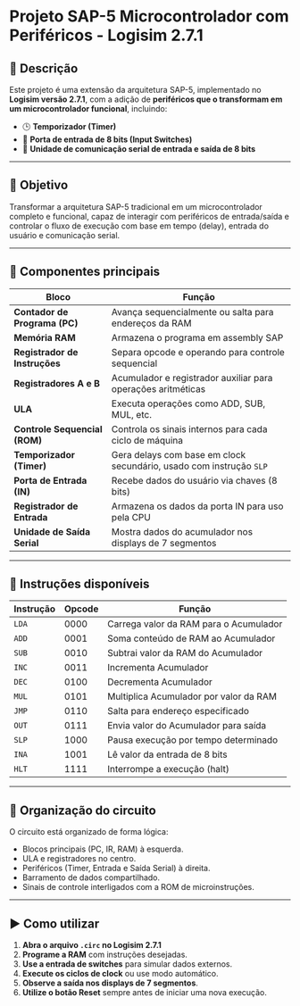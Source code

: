 # Projeto SAP-5 Microcontrolador com Periféricos - Logisim 2.7.1

## 📌 Descrição

Este projeto é uma extensão da arquitetura SAP-5, implementado no **Logisim versão 2.7.1**, com a adição de **periféricos que o transformam em um microcontrolador funcional**, incluindo:

- 🕒 **Temporizador (Timer)**  
- 🧠 **Porta de entrada de 8 bits (Input Switches)**  
- 🔄 **Unidade de comunicação serial de entrada e saída de 8 bits**

---

## 🎯 Objetivo

Transformar a arquitetura SAP-5 tradicional em um microcontrolador completo e funcional, capaz de interagir com periféricos de entrada/saída e controlar o fluxo de execução com base em tempo (delay), entrada do usuário e comunicação serial.

---

## 🧱 Componentes principais

| Bloco                         | Função                                                                 |
|------------------------------|------------------------------------------------------------------------|
| **Contador de Programa (PC)**| Avança sequencialmente ou salta para endereços da RAM                 |
| **Memória RAM**              | Armazena o programa em assembly SAP                                   |
| **Registrador de Instruções**| Separa opcode e operando para controle sequencial                     |
| **Registradores A e B**      | Acumulador e registrador auxiliar para operações aritméticas          |
| **ULA**                      | Executa operações como ADD, SUB, MUL, etc.                            |
| **Controle Sequencial (ROM)**| Controla os sinais internos para cada ciclo de máquina                |
| **Temporizador (Timer)**     | Gera delays com base em clock secundário, usado com instrução `SLP`  |
| **Porta de Entrada (IN)**    | Recebe dados do usuário via chaves (8 bits)                           |
| **Registrador de Entrada**   | Armazena os dados da porta IN para uso pela CPU                       |
| **Unidade de Saída Serial**  | Mostra dados do acumulador nos displays de 7 segmentos                |

---

## 💾 Instruções disponíveis

| Instrução | Opcode | Função                                   |
|----------|--------|------------------------------------------|
| `LDA`    | 0000   | Carrega valor da RAM para o Acumulador   |
| `ADD`    | 0001   | Soma conteúdo de RAM ao Acumulador       |
| `SUB`    | 0010   | Subtrai valor da RAM do Acumulador       |
| `INC`    | 0011   | Incrementa Acumulador                    |
| `DEC`    | 0100   | Decrementa Acumulador                    |
| `MUL`    | 0101   | Multiplica Acumulador por valor da RAM   |
| `JMP`    | 0110   | Salta para endereço especificado         |
| `OUT`    | 0111   | Envia valor do Acumulador para saída     |
| `SLP`    | 1000   | Pausa execução por tempo determinado     |
| `INA`    | 1001   | Lê valor da entrada de 8 bits            |
| `HLT`    | 1111   | Interrompe a execução (halt)             |

---

## 📐 Organização do circuito

O circuito está organizado de forma lógica:
- Blocos principais (PC, IR, RAM) à esquerda.
- ULA e registradores no centro.
- Periféricos (Timer, Entrada e Saída Serial) à direita.
- Barramento de dados compartilhado.
- Sinais de controle interligados com a ROM de microinstruções.

---

## ▶️ Como utilizar

1. **Abra o arquivo `.circ` no Logisim 2.7.1**
2. **Programe a RAM** com instruções desejadas.
3. **Use a entrada de switches** para simular dados externos.
4. **Execute os ciclos de clock** ou use modo automático.
5. **Observe a saída nos displays de 7 segmentos**.
6. **Utilize o botão Reset** sempre antes de iniciar uma nova execução.

